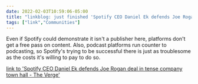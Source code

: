 ```yaml
---
date: 2022-02-03T10:59:06-05:00
title: "linkblog: just finished 'Spotify CEO Daniel Ek defends Joe Rogan deal in tense company town hall - The Verge'"
tags: ["link","Communities"]
---
```

Even if Spotify could demonstrate it isn't a publisher here, platforms don't get a free pass on content. Also, podcast platforms run counter to podcasting, so Spotify's trying to be successful there is just as troublesome as the costs it's willing to pay to do so.
 
[link to 'Spotify CEO Daniel Ek defends Joe Rogan deal in tense company town hall - The Verge'](https://www.theverge.com/2022/2/3/22915456/spotify-ceo-joe-rogan-daniel-ek-town-hall-speech-platform-podcast)
